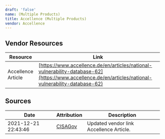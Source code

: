 ```yaml
---
draft: 'false'
name: (Multiple Products)
title: Accellence (Multiple Products)
vendor: Accellence
---
```


## Vendor Resources
| Resource | Link |
| --- | --- |
| Accellence Article | [https://www.accellence.de/en/articles/national-vulnerability-database-62](https://www.accellence.de/en/articles/national-vulnerability-database-62) |



## Sources
| Date | Attribution | Description |
| --- | --- | --- |
| 2021-12-21 22:43:46 | [CISAGov](https://raw.githubusercontent.com/cisagov/log4j-affected-db/develop/README.md) | Updated vendor link Accellence Article.  |
